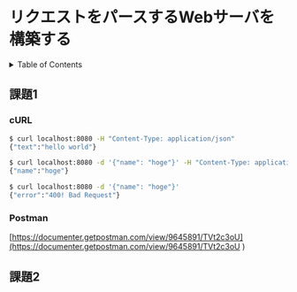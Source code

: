 # リクエストをパースするWebサーバを構築する

<!-- START doctoc generated TOC please keep comment here to allow auto update -->
<!-- DON'T EDIT THIS SECTION, INSTEAD RE-RUN doctoc TO UPDATE -->
<details>
<summary>Table of Contents</summary>

- [Node.jsの基礎](#nodejs%E3%81%AE%E5%9F%BA%E7%A4%8E)
- [Expressの基礎](#express%E3%81%AE%E5%9F%BA%E7%A4%8E)

</details>
<!-- END doctoc generated TOC please keep comment here to allow auto update -->

## 課題1

### cURL

```bash
$ curl localhost:8080 -H "Content-Type: application/json"
{"text":"hello world"}

$ curl localhost:8080 -d '{"name": "hoge"}' -H "Content-Type: application/json"
{"name":"hoge"}

$ curl localhost:8080 -d '{"name": "hoge"}'
{"error":"400! Bad Request"}
```

### Postman

[https://documenter.getpostman.com/view/9645891/TVt2c3oU](https://documenter.getpostman.com/view/9645891/TVt2c3oU
)

## 課題2

